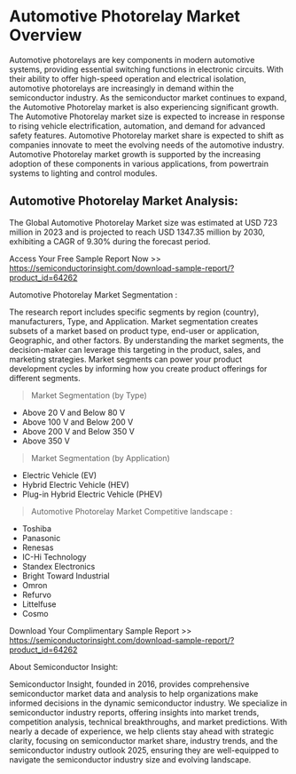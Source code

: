 <H1>Automotive Photorelay Market Overview</H1>

Automotive photorelays are key components in modern automotive systems, providing essential switching functions in electronic circuits. With their ability to offer high-speed operation and electrical isolation, automotive photorelays are increasingly in demand within the semiconductor industry. As the semiconductor market continues to expand, the Automotive Photorelay market is also experiencing significant growth. The Automotive Photorelay market size is expected to increase in response to rising vehicle electrification, automation, and demand for advanced safety features. Automotive Photorelay market share is expected to shift as companies innovate to meet the evolving needs of the automotive industry. Automotive Photorelay market growth is supported by the increasing adoption of these components in various applications, from powertrain systems to lighting and control modules.

<H2>Automotive Photorelay Market Analysis:</H2>

The Global Automotive Photorelay Market size was estimated at USD 723 million in 2023 and is projected to reach USD 1347.35 million by 2030, exhibiting a CAGR of 9.30% during the forecast period. 

Access Your Free Sample Report Now >> https://semiconductorinsight.com/download-sample-report/?product_id=64262

Automotive Photorelay Market Segmentation :

The research report includes specific segments by region (country), manufacturers, Type, and Application. Market segmentation creates subsets of a market based on product type, end-user or application, Geographic, and other factors. By understanding the market segments, the decision-maker can leverage this targeting in the product, sales, and marketing strategies. Market segments can power your product development cycles by informing how you create product offerings for different segments.

>Market Segmentation (by Type)

-  Above 20 V and Below 80 V
-  Above 100 V and Below 200 V
-  Above 200 V and Below 350 V
-  Above 350 V

>Market Segmentation (by Application)

-  Electric Vehicle (EV)
-  Hybrid Electric Vehicle (HEV)
-  Plug-in Hybrid Electric Vehicle (PHEV)

>Automotive Photorelay Market Competitive landscape :

-  Toshiba
-  Panasonic
-  Renesas
-  IC-Hi Technology
-  Standex Electronics
-  Bright Toward Industrial
-  Omron
-  Refurvo
-  Littelfuse
-  Cosmo

Download Your Complimentary Sample Report >> https://semiconductorinsight.com/download-sample-report/?product_id=64262

About Semiconductor Insight:

Semiconductor Insight, founded in 2016, provides comprehensive semiconductor market data and analysis to help organizations make informed decisions in the dynamic semiconductor industry. We specialize in semiconductor industry reports, offering insights into market trends, competition analysis, technical breakthroughs, and market predictions. With nearly a decade of experience, we help clients stay ahead with strategic clarity, focusing on semiconductor market share, industry trends, and the semiconductor industry outlook 2025, ensuring they are well-equipped to navigate the semiconductor industry size and evolving landscape.  
